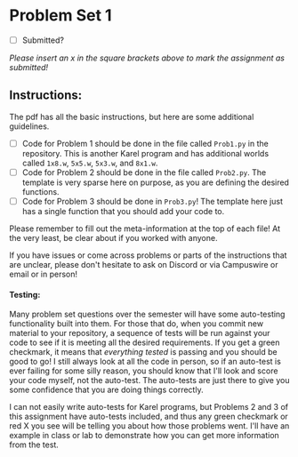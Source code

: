 # Problem Set 1

- [ ] Submitted?

_Please insert an x in the square brackets above to mark the assignment as submitted!_


## Instructions:
The pdf has all the basic instructions, but here are some additional guidelines.
- [ ] Code for Problem 1 should be done in the file called `Prob1.py` in the repository. This is another Karel program and has additional worlds called `1x8.w`, `5x5.w`, `5x3.w`, and `8x1.w`. 
- [ ] Code for Problem 2 should be done in the file called `Prob2.py`. The template is very sparse here on purpose, as you are defining the desired functions.
- [ ] Code for Problem 3 should be done in `Prob3.py`! The template here just has a single function that you should add your code to.

Please remember to fill out the meta-information at the top of each file! At the very least, be clear about if you worked with anyone.

If you have issues or come across problems or parts of the instructions that are unclear, please don't hesitate to ask on Discord or via Campuswire or email or in person!


#### Testing:
Many problem set questions over the semester will have some auto-testing functionality built into them. For those that do, when you commit new material to your repository, a sequence of tests will be run against your code to see if it is meeting all the desired requirements. If you get a green checkmark, it means that _everything tested_ is passing and you should be good to go! I still always look at all the code in person, so if an auto-test is ever failing for some silly reason, you should know that I'll look and score your code myself, not the auto-test. The auto-tests are just there to give you some confidence that you are doing things correctly.

I can not easily write auto-tests for Karel programs, but Problems 2 and 3 of this assignment have auto-tests included, and thus any green checkmark or red X you see will be telling you about how those problems went. I'll have an example in class or lab to demonstrate how you can get more information from the test.
